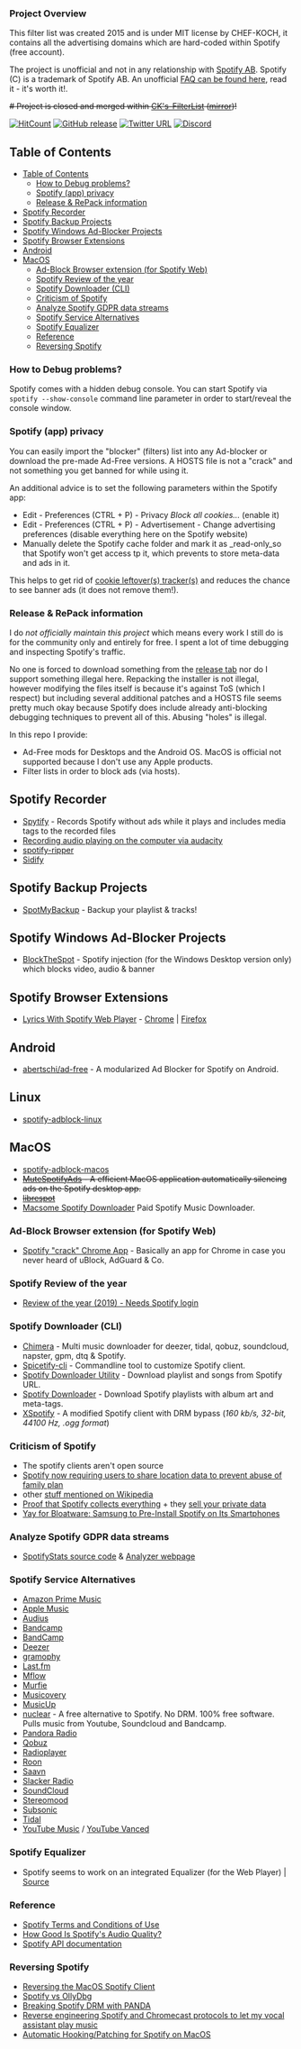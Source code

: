### Project Overview

This filter list was created 2015 and is under MIT license by CHEF-KOCH, it contains all the advertising domains which are hard-coded within Spotify (free account). <br/>

The project is unofficial and not in any relationship with [Spotify AB](https://en.wikipedia.org/wiki/Spotify). Spotify (C) is a trademark of Spotify AB. An unofficial [FAQ can be found here](https://github.com/CHEF-KOCH/Spotify-Ad-free/blob/master/Spotify%20FAQ.md), read it - it's worth it!. <br/>

~~# Project is closed and merged within [CK's-FilterList](https://github.com/CHEF-KOCH/CKs-FilterList) ([mirror](https://gitlab.com/CHEF-KOCH/cks-filterlist))!~~

[![HitCount](http://hits.dwyl.io/CHEF-KOCH/Spotify-Ad-free.svg)](http://hits.dwyl.io/CHEF-KOCH/Spotify-Ad-free)
[![GitHub release](https://img.shields.io/github/release/CHEF-KOCH/Spotify-Ad-free.svg?label=Latest%20Release&style=popout)](https://github.com/CHEF-KOCH/Spotify-Ad-free/releases/latest)
[![Twitter URL](https://img.shields.io/twitter/url/https/twitter.com/fold_left.svg?style=social&label=Follow%20%40CHEF-KOCH)](https://twitter.com/CKsTechNews)
[![Discord](https://discordapp.com/api/guilds/418256415874875402/widget.png)](https://discord.me/CHEF-KOCH)


## Table of Contents
* [Table of Contents](#table-of-contents)
  * [How to Debug problems?](#how-to-debug-problems)
  * [Spotify (app) privacy](#spotify-app-privacy)
  * [Release & RePack information](#release--repack-information)
* [Spotify Recorder](#spotify-recorder)
* [Spotify Backup Projects](#spotify-backup-projects)
* [Spotify Windows Ad-Blocker Projects](#spotify-windows-ad-blocker-projects)
* [Spotify Browser Extensions](#spotify-browser-extensions)
* [Android](#android)
* [MacOS](#macos)
  * [Ad-Block Browser extension (for Spotify Web)](#ad-block-browser-extension-for-spotify-web)
  * [Spotify Review of the year](#spotify-review-of-the-year)
  * [Spotify Downloader (CLI)](#spotify-downloader-cli)
  * [Criticism of Spotify](#criticism-of-spotify)
  * [Analyze Spotify GDPR data streams](#analyze-spotify-gdpr-data-streams)
  * [Spotify Service Alternatives](#spotify-service-alternatives)
  * [Spotify Equalizer](#spotify-equalizer)
  * [Reference](#reference)
  * [Reversing Spotify](#reversing-spotify)


### How to Debug problems?

Spotify comes with a hidden debug console. You can start Spotify via `spotify --show-console` command line parameter in order to start/reveal the console window.



### Spotify (app) privacy

You can easily import the "blocker" (filters) list into any Ad-blocker or download the pre-made Ad-Free versions. A HOSTS file is not a "crack" and not something you get banned for while using it.

An additional advice is to set the following parameters within the Spotify app:

- Edit - Preferences (CTRL + P) - Privacy _Block all cookies..._ (enable it)
- Edit - Preferences (CTRL + P) - Advertisement - Change advertising preferences (disable everything here on the Spotify website)
- Manually delete the Spotify cache folder and mark it as _read-only_so that Spotify won't get access tp it, which prevents to store meta-data and ads in it.

This helps to get rid of [cookie leftover(s) tracker(s)](https://old.reddit.com/r/privacy/comments/eqzg51/what_about_the_privacy_of_my_data_in_spotify/) and reduces the chance to see banner ads (it does not remove them!).


### Release & RePack information

I do _not officially maintain this project_ which means every work I still do is for the community only and entirely for free. I spent a lot of time debugging and inspecting Spotify's traffic.

No one is forced to download something from the [release tab](https://github.com/CHEF-KOCH/Spotify-Ad-free/releases) nor do I support something illegal here. Repacking the installer is not illegal, however modifying the files itself is because it's against ToS (which I respect) but including several additional patches and a HOSTS file seems pretty much okay because Spotify does include already anti-blocking debugging techniques to prevent all of this. Abusing "holes" is illegal.

In this repo I provide:
- Ad-Free mods for Desktops and the Android OS. MacOS is official not supported because I don't use any Apple products.
- Filter lists in order to block ads (via hosts).

## Spotify Recorder
- [Spytify](https://github.com/jwallet/spy-spotify) - Records Spotify without ads while it plays and includes media tags to the recorded files
- [Recording audio playing on the computer via audacity](https://manual.audacityteam.org/man/tutorial_recording_audio_playing_on_the_computer.html)
- [spotify-ripper](https://github.com/hbashton/spotify-ripper)
- [Sidify](https://www.sidify.de/)


## Spotify Backup Projects
- [SpotMyBackup](https://github.com/secuvera/SpotMyBackup) - Backup your playlist & tracks!


## Spotify Windows Ad-Blocker Projects
- [BlockTheSpot](https://github.com/mrpond/BlockTheSpot/releases) - Spotify injection (for the Windows Desktop version only) which blocks video, audio & banner


## Spotify Browser Extensions
- [Lyrics With Spotify Web Player](https://github.com/mantou132/Spotify-Lyrics) - [Chrome](https://chrome.google.com/webstore/detail/spotify-lyrics/mkjfooclbdgjdclepjeepbmmjaclipod) | [Firefox](https://addons.mozilla.org/en-US/firefox/addon/spotify-lyrics/)


## Android
- [abertschi/ad-free](http://adfree.abertschi.ch) - A modularized Ad Blocker for Spotify on Android.


## Linux
- [spotify-adblock-linux](https://github.com/abba23/spotify-adblock-linux/)


## MacOS
- [spotify-adblock-macos](https://github.com/AnanthVivekanand/spotify-adblock-macos)
- ~~[MuteSpotifyAds](https://github.com/simonmeusel/MuteSpotifyAds) - A efficient MacOS application automatically silencing ads on the Spotify desktop app.~~
- ~~[librespot](https://github.com/plietar/librespot)~~
- [Macsome Spotify Downloader](https://www.macsome.com/spotify-downloader/) Paid Spotify Music Downloader.


### Ad-Block Browser extension (for Spotify Web)
- [Spotify "crack" Chrome App](https://github.com/sooxiaotong/spotify-crack-chrome-app) - Basically an app for Chrome in case you never heard of uBlock, AdGuard & Co.


### Spotify Review of the year
- [Review of the year (2019) - Needs Spotify login](https://www.spotify.com/en/wrapped/)


### Spotify Downloader (CLI)
- [Chimera](https://notabug.org/Aesir/chimera) - Multi music downloader for deezer, tidal, qobuz, soundcloud, napster, gpm, dtq & Spotify.
- [Spicetify-cli](https://github.com/khanhas/spicetify-cli) - Commandline tool to customize Spotify client.
- [Spotify Downloader Utility](https://github.com/SwapnilSoni1999/spotify-dl) - Download playlist and songs from Spotify URL.
- [Spotify Downloader](https://github.com/ritiek/spotify-downloader) - Download Spotify playlists with album art and meta-tags.
- [XSpotify](https://github.com/maxarmin/XSpotify-1)  - A modified Spotify client with DRM bypass (_160 kb/s, 32-bit, 44100 Hz, .ogg format_)


### Criticism of Spotify
- The spotify clients aren't open source
- [Spotify now requiring users to share location data to prevent abuse of family plan](https://9to5mac.com/2019/09/12/spottily-family-plan-location/)
- other [stuff mentioned on Wikipedia](https://en.wikipedia.org/wiki/Criticism_of_Spotify)
- [Proof that Spotify collects everything](https://twitter.com/steipete/status/1025024813889478656) + they [sell your private data](https://betanews.com/2016/07/22/spotify-sells-user-data-to-advertisers/)
- [Yay for Bloatware: Samsung to Pre-Install Spotify on Its Smartphones](https://news.softpedia.com/news/yay-for-bloatware-samsung-to-pre-install-spotify-on-its-smartphones-525250.shtml)


### Analyze Spotify GDPR data streams
- [SpotifyStats source code](https://github.com/Maxr1998/SpotifyStats) & [Analyzer webpage](https://maxr1998.github.io/SpotifyStats/)


### Spotify Service Alternatives
- [Amazon Prime Music](https://www.amazon.com/Amazon-Music/)
- [Apple Music](https://www.apple.com/chde/music/)
- [Audius](https://audius.co/)
- [Bandcamp](https://bandcamp.com/)
- [BandCamp](https://bandcamp.com/)
- [Deezer](https://www.deezer.com/en/)
- [gramophy](https://github.com/ladiesman6969/Gramophy)
- [Last.fm](http://www.last.fm/)
- [Mflow](http://beta.mflow.com/)
- [Murfie](https://www.murfie.com/)
- [Musicovery](http://b2b.musicovery.com/)
- [MusicUp](https://getmusicup.com/)
- [nuclear](https://github.com/nukeop/nuclear) - A free alternative to Spotify. No DRM. 100% free software. Pulls music from Youtube, Soundcloud and Bandcamp.
- [Pandora Radio](https://www.pandora.com/)
- [Qobuz](https://www.qobuz.com/gb-en/discover)
- [Radioplayer](https://www.radioplayer.co.uk/)
- [Roon](https://roonlabs.com/)
- [Saavn](https://www.jiosaavn.com/)
- [Slacker Radio](https://www.livexlive.com/)
- [SoundCloud](https://soundcloud.com/)
- [Stereomood](https://stereomood.com/)
- [Subsonic](http://www.subsonic.org/pages/index.jsp)
- [Tidal](https://tidal.com/)
- [YouTube Music](https://music.youtube.com/) / [YouTube Vanced](https://vanced.app/)


### Spotify Equalizer
- Spotify seems to work on an integrated Equalizer (for the Web Player) | [Source](https://twitter.com/wongmjane/status/1226825288119537664?ref_src=twsrc%5Etfw)


### Reference
- [Spotify Terms and Conditions of Use](https://www.spotify.com/us/legal/end-user-agreement/#s9)
- [How Good Is Spotify's Audio Quality?](https://www.xaprb.com/blog/spotify-audio-quality/)
- [Spotify API documentation](https://developer.spotify.com/documentation/web-api/)


### Reversing Spotify
- [Reversing the MacOS Spotify Client](https://medium.com/@lerner98/skiptracing-reversing-spotify-app-3a6df367287d)
- [Spotify vs OllyDbg](http://www.steike.com/code/spotify-vs-ollydbg/)
- [Breaking Spotify DRM with PANDA](http://moyix.blogspot.com/2014/07/breaking-spotify-drm-with-panda.html)
- [Reverse engineering Spotify and Chromecast protocols to let my vocal assistant play music](https://developers.caffeina.com/reverse-engineering-spotify-and-chromecast-protocols-to-let-my-vocal-assistant-play-music-ada4767efa2?source=linkShare-7c6a9af31a39-1517909746)
- [Automatic Hooking/Patching for Spotify on MacOS](https://medium.com/swlh/skiptracing-automated-hook-resolution-74eda756533d)
